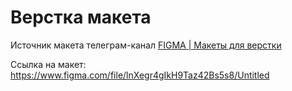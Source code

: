 # Верстка макета
Источник макета телеграм-канал [FIGMA | Макеты для верстки](https://t.me/+oXZSKMmXp6UyOGI6)

Ссылка на макет: https://www.figma.com/file/lnXegr4gIkH9Taz42Bs5s8/Untitled